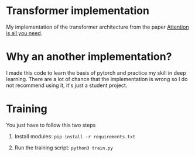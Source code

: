 # Transformer implementation
My implementation of the transformer architecture from the paper [Attention is all you need](https://arxiv.org/abs/1706.03762).

# Why an another implementation?

I made this code to learn the basis of pytorch and practice my skill in deep learning. There are a lot of chance that the implementation is wrong so I do not recommend using it, it's just a student project.

# Training

You just have to follow this two steps

1. Install modules:
`pip install -r requirements.txt`

2. Run the training script: `python3 train.py`
